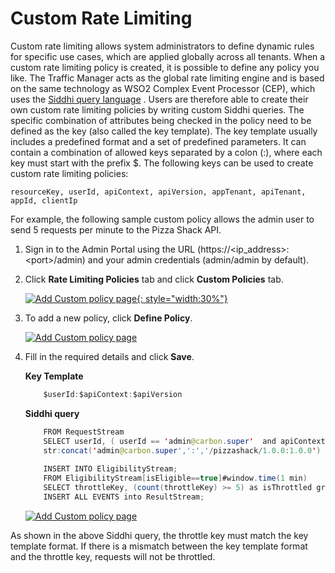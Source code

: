 # Custom Rate Limiting

Custom rate limiting allows system administrators to define dynamic rules for specific use cases, which are applied globally across all tenants. When a custom rate limiting policy is created, it is possible to define any policy you like. The Traffic Manager acts as the global rate limiting engine and is based on the same technology as WSO2 Complex Event Processor (CEP), which uses the [Siddhi query language](https://docs.wso2.com/complex-event-processor/SiddhiQL+Guide+3.1) . Users are therefore able to create their own custom rate limiting policies by writing custom Siddhi queries. The specific combination of attributes being checked in the policy need to be defined as the key (also called the key template). The key template usually includes a predefined format and a set of predefined parameters. It can contain a combination of allowed keys separated by a colon (:), where each key must start with the prefix $. The following keys can be used to create custom rate limiting policies:

`resourceKey, userId, apiContext, apiVersion, appTenant, apiTenant, appId, clientIp`

For example, the following sample custom policy allows the admin user to send 5 requests per minute to the Pizza Shack API. 

1.  Sign in to the Admin Portal using the URL (https://&lt;ip\_address&gt;:&lt;port&gt;/admin) and your admin credentials (admin/admin by default).
2.  Click **Rate Limiting Policies** tab and click **Custom Policies** tab.

    [![Add Custom policy page]({{base_path}}/assets/img/learn/custom_policy_left_tag.png){: style="width:30%"}]({{base_path}}/assets/img/learn/custom_policy_left_tag.png)

3.  To add a new policy, click **Define Policy**.

    [![Add Custom policy page]({{base_path}}/assets/img/learn/click_custom_policy.png)]({{base_path}}/assets/img/learn/click_custom_policy.png)

4.  Fill in the required details and click **Save**.
    
    **Key Template**

    ``` java
        $userId:$apiContext:$apiVersion
    ```

    **Siddhi query**

    ``` java
        FROM RequestStream
        SELECT userId, ( userId == 'admin@carbon.super'  and apiContext == '/pizzashack/1.0.0' and apiVersion == '1.0.0') AS isEligible ,
        str:concat('admin@carbon.super',':','/pizzashack/1.0.0:1.0.0') as throttleKey
         
        INSERT INTO EligibilityStream;
        FROM EligibilityStream[isEligible==true]#window.time(1 min)
        SELECT throttleKey, (count(throttleKey) >= 5) as isThrottled group by throttleKey
        INSERT ALL EVENTS into ResultStream;
    ```
    [![Add Custom policy page]({{base_path}}/assets/img/learn/throttling-custom-policy.png)]({{base_path}}/assets/img/learn/throttling-custom-policy.png)

As shown in the above Siddhi query, the throttle key must match the key template format. If there is a mismatch between the key template format and the throttle key, requests will not be throttled.
